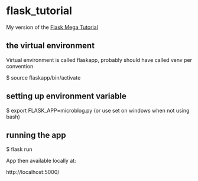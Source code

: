 # flask_tutorial
My version of the [Flask Mega Tutorial](https://blog.miguelgrinberg.com/post/the-flask-mega-tutorial-part-i-hello-world)

## the virtual environment

Virtual environment is called flaskapp, probably should have called venv per convention

$ source flaskapp/bin/activate

## setting up environment variable

$ export FLASK_APP=microblog.py (or use set on windows when not using bash)

## running the app

$ flask run

App then available locally at:

http://localhost:5000/
